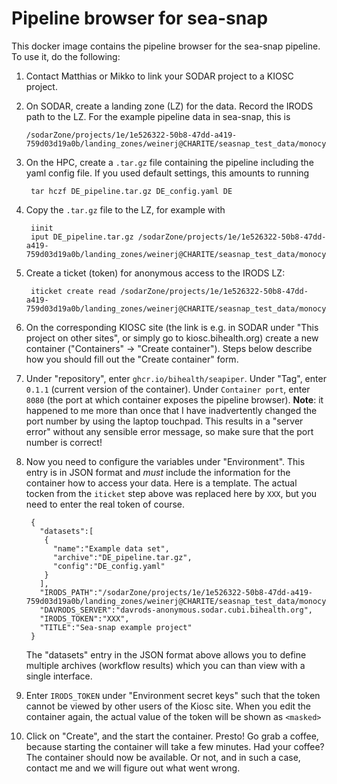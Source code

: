# Pipeline browser for sea-snap

This docker image contains the pipeline browser for the sea-snap pipeline.
To use it, do the following:


 1. Contact Matthias or Mikko to link your SODAR project to a KIOSC
    project.

 2. On SODAR, create a landing zone (LZ) for the data. Record the IRODS path to
    the LZ. For the example pipeline data in sea-snap, this is 

        
        /sodarZone/projects/1e/1e526322-50b8-47dd-a419-759d03d19a0b/landing_zones/weinerj@CHARITE/seasnap_test_data/monocytes/20210812_165144
        


 3. On the HPC, create a `.tar.gz` file containing the pipeline including
    the yaml config file. If you used default settings, this amounts to
    running

         
         tar hczf DE_pipeline.tar.gz DE_config.yaml DE
         

 4. Copy the `.tar.gz` file to the LZ, for example with

         
         iinit
         iput DE_pipeline.tar.gz /sodarZone/projects/1e/1e526322-50b8-47dd-a419-759d03d19a0b/landing_zones/weinerj@CHARITE/seasnap_test_data/monocytes/20210812_165144
         

 5. Create a ticket (token) for anonymous access to the IRODS LZ:

         
         iticket create read /sodarZone/projects/1e/1e526322-50b8-47dd-a419-759d03d19a0b/landing_zones/weinerj@CHARITE/seasnap_test_data/monocytes/20210812_165144
         

 6. On the corresponding KIOSC site (the link is e.g. in SODAR under "This
    project on other sites", or simply go to kiosc.bihealth.org) create a
    new container ("Containers" -> "Create container"). Steps below
    describe how you should fill out the "Create container" form.


 7. Under "repository", enter `ghcr.io/bihealth/seapiper`. Under
    "Tag", enter `0.1.1` (current version of the container). Under `Container
    port`, enter `8080` (the port at which container exposes the pipeline
    browser). **Note**: it happened to me more than once that I have
    inadvertently changed the port number by using the laptop touchpad.
    This results in a "server error" without any sensible error message, so
    make sure that the port number is correct!

 8. Now you need to configure the variables under "Environment". This entry
    is in JSON format and *must* include the information for the container
    how to access your data. Here is a template. The actual tocken from the
    `iticket` step above was replaced here by `XXX`, but you need to enter
    the real token of course.

         
         {
           "datasets":[
            {
              "name":"Example data set",
              "archive":"DE_pipeline.tar.gz",
              "config":"DE_config.yaml"
            }
           ],
           "IRODS_PATH":"/sodarZone/projects/1e/1e526322-50b8-47dd-a419-759d03d19a0b/landing_zones/weinerj@CHARITE/seasnap_test_data/monocytes/20210812_165144",
           "DAVRODS_SERVER":"davrods-anonymous.sodar.cubi.bihealth.org",
           "IRODS_TOKEN":"XXX",
           "TITLE":"Sea-snap example project"
         }

    The "datasets" entry in the JSON format above allows you to define
    multiple archives (workflow results) which you can than view with a
    single interface.
         
 9. Enter `IRODS_TOKEN` under "Environment secret keys" such that the token cannot
    be viewed by other users of the Kiosc site. When you edit the container
    again, the actual value of the token will be shown as `<masked>`

 10. Click on "Create", and the start the container. Presto! Go grab a
     coffee, because starting the container will take a few minutes. Had
     your coffee? The container should now be available. Or not, and in
     such a case, contact me and we will figure out what went wrong.
